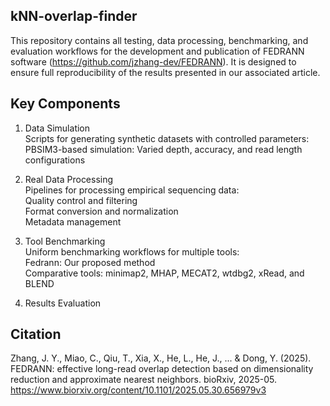 ## kNN-overlap-finder
This repository contains all testing, data processing, benchmarking, and evaluation workflows for the development and publication of FEDRANN software (https://github.com/jzhang-dev/FEDRANN). It is designed to ensure full reproducibility of the results presented in our associated article.

## Key Components
1. Data Simulation\
Scripts for generating synthetic datasets with controlled parameters:\
​​PBSIM3-based simulation​​: Varied depth, accuracy, and read length configurations

2. Real Data Processing\
Pipelines for processing empirical sequencing data:\
Quality control and filtering\
Format conversion and normalization\
Metadata management

3. Tool Benchmarking\
Uniform benchmarking workflows for multiple tools:\
​​Fedrann​​: Our proposed method\
​​Comparative tools​​: minimap2, MHAP, MECAT2, wtdbg2, xRead, and BLEND

5. Results Evaluation

## Citation
Zhang, J. Y., Miao, C., Qiu, T., Xia, X., He, L., He, J., ... & Dong, Y. (2025). FEDRANN: effective long-read overlap detection based on dimensionality reduction and approximate nearest neighbors. bioRxiv, 2025-05. https://www.biorxiv.org/content/10.1101/2025.05.30.656979v3
